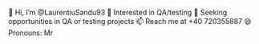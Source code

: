 👋 Hi, I’m @LaurentiuSandu93
👀 Interested in QA/testing
🌱 Seeking opportunities in QA or testing projects
📫 Reach me at +40 720355887
😄 Pronouns: Mr

<!---
LaurentiuSandu93/LaurentiuSandu93 is a ✨ special ✨ repository because its `README.md` (this file) appears on your GitHub profile.
You can click the Preview link to take a look at your changes.
--->
